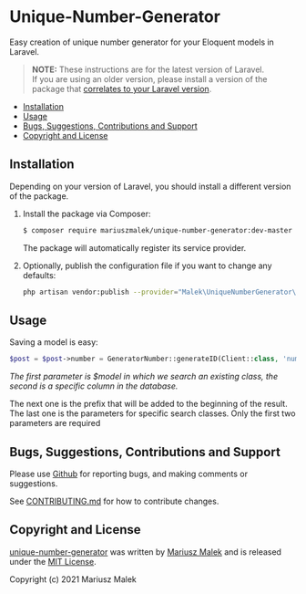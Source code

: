 # Unique-Number-Generator

Easy creation of unique number generator for your Eloquent models in Laravel.

> **NOTE:** These instructions are for the latest version of Laravel.  
> If you are using an older version, please install a version of the package
> that [correlates to your Laravel version](#installation).


* [Installation](#installation)
* [Usage](#usage)
* [Bugs, Suggestions, Contributions and Support](#bugs-suggestions-contributions-and-support)
* [Copyright and License](#copyright-and-license)


## Installation

Depending on your version of Laravel, you should install a different
version of the package.

1. Install the package via Composer:

    ```sh
    $ composer require mariuszmalek/unique-number-generator:dev-master
    ```

    The package will automatically register its service provider.

2. Optionally, publish the configuration file if you want to change any defaults:

    ```sh
    php artisan vendor:publish --provider="Malek\UniqueNumberGenerator\ServiceProvider"
    ```



## Usage

Saving a model is easy:

```php
$post = $post->number = GeneratorNumber::generateID(Client::class, 'number', 'CLI-', $params);
```

*The first parameter is $model in which we search an existing class, the second is a specific column in the database.*

The next one is the prefix that will be added to the beginning of the result. The last one is the parameters for specific search classes. Only the first two parameters are required



## Bugs, Suggestions, Contributions and Support

Please use [Github](https://github.com/mariuszmalek/unique-number-generator) for reporting bugs, 
and making comments or suggestions.
 
See [CONTRIBUTING.md](CONTRIBUTING.md) for how to contribute changes.



## Copyright and License

[unique-number-generator](https://github.com/mariuszmalek/unique-number-generator)
was written by [Mariusz Malek](https://mariuszmalek.com) and is released under the 
[MIT License](LICENSE.md).

Copyright (c) 2021 Mariusz Malek
